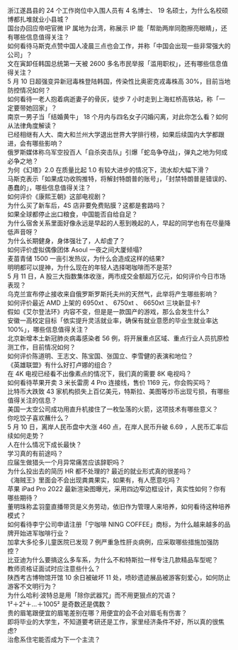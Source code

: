 浙江遂昌县的 24 个工作岗位中入围人员有 4 名博士、 19 名硕士，为什么名校硕博都扎堆就业小县城？  
国台办回应帝吧官微 IP 属地为台湾，称展示 IP 能「帮助两岸同胞擦亮眼睛」，还有哪些信息值得关注？  
如何看待马斯克点赞中国人凌晨三点也会工作，并称「中国会出现一些非常强大的公司」？  
文在寅卸任韩国总统第一天被 2600 多名市民举报「滥用职权」，还有哪些信息值得关注？  
5 月 10 日超强变异新冠毒株登陆韩国，传染性比奥密克戎毒株高 30%，目前当地防控情况如何？  
如何看待一老人抱着病逝妻子的骨灰，徒步 7 小时走到上海虹桥高铁站，称「一定要带她回家」？  
南京一男子当「结婚黄牛」 18 个月内与四名女子闪婚闪离，对此你怎么看？如何从法律角度解读？  
已经相继有人大、南大和兰州大学退出世界大学排行榜，如果后续国内大学都跟进，会有哪些影响？  
俄罗斯媒体称乌军空投百人「自杀突击队」引爆「蛇岛争夺战」，弹丸之地为何成必争之地？  
为何《幻塔》2.0 在质量比起 1.0 有较大进步的情况下，流水却大幅下滑？  
马斯克表示「如果成功收购推特，将解封特朗普的账号」，「封禁特朗普是错误的、愚蠢的」，哪些信息值得关注？  
如何评价《康熙王朝》这部电视剧？  
为什么买了新车后，4S 店非要免费贴膜？这都是套路吗？  
如果全球都停止出口粮食，中国能否自给自足？  
为什么宿舍关系里面好像永远是早起的人惹到晚起的人，早起的同学也有在尽量降低声音呀？  
为什么长期健身，身体强壮了，人却虚了？  
如何评价虚拟偶像团体 Asoul 一夜之间大厦倾塌?  
麦苗青储 1500 一亩引发热议，为什么会造成这样的结果?  
明明都可以提神，为什么现在的年轻人选择喝咖啡而不是茶?  
5 月 11 日，A 股三大指数集体收涨，两市成交金额超万亿元，如何评价今日市场表现？  
乌克兰宣布停止接收来自俄罗斯罗斯托夫州的天然气，此举将产生哪些影响？  
如何评价最近 AMD 上架的 6950xt 、 6750xt 、 6650xt 三块新显卡?  
假如《艾尔登法环》内容不变，但是是一款国产的游戏，那么会发生什么?  
安徽一高校定目标「依实提升灵活就业率，确保有就业意愿的毕业生就业率达 100%」，哪些信息值得关注？  
北京新增本土新冠肺炎病毒感染者 56 例，将开展重点区域、重点行业人员抗原检测工作，目前情况如何？  
如何评价陈道明、王志文、陈宝国、张国立、李雪健的表演和地位？  
《英雄联盟》有什么好打卢娜的组合？  
在 4K 电视已经看不出像素点的情况下，我们真的需要 8K 电视吗？  
如何看待苹果开卖 3 米长雷雳 4 Pro 连接线，售价 1169 元，你会购买吗？  
比特币大跌致 43 家机构损失上百亿美元，特斯拉、美图等炒币出现亏损，有哪些值得关注的信息？  
美国一太空公司成功用直升机接住了一枚坠落的火箭，这项技术有哪些意义？  
你吃饺子喜欢蘸什么？  
5 月 10 日，离岸人民币盘中大涨 460 点，在岸人民币升破 6.69 ，人民币汇率后续如何走势？  
人在什么情况下成长最快？  
学习真的有前途吗？  
应届生做猎头一个月异常痛苦应该辞职吗？  
为什么投出去的简历 HR 都不处理的? 最近的就业形式真的很差吗？  
《海贼王》里面会不会出现粪粪果实，如果有，有人愿意吃吗？  
苹果 iPad Pro 2022 最新渲染图曝光，采用四边窄边框设计，真实性如何？你有哪些期待？  
董明珠称孟羽童直播带货是义务劳动，依旧作为管理人来培养，如何看待这种培养模式？  
如何看待李宁公司申请注册「宁咖啡 NING COFFEE」商标，为什么越来越多的品牌开始进军咖啡行业？  
加拿大多伦多儿童医院已发现 7 例严重急性肝炎病例，应采取哪些措施加强防控？  
比亚迪为什么要搞这么多车系，为什么不和特斯拉一样专注几款精品车型呢？  
教师资格证面试时应注意些什么？  
陕西考古博物馆开馆 10 余日被破坏 11 处，喷砂遗迹展品被游客刻爱心，如何防止游客不文明行为？  
为什么哈利·波特总是用「除你武器咒」而不用更狠点的咒语？  
1²＋2²＋…＋1005² 是奇数还是偶数？  
贵的眉笔跟便宜的眉笔差别在哪？用便宜的会不会对眉毛有伤害？  
即将毕业的大学生，不知道要考研还是工作，家里经济条件不好，所以真的很焦虑?  
治愈系住宅能否成为下一个主流？  
